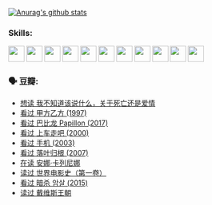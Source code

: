 
[![Anurag's github stats](https://github-readme-stats.vercel.app/api?username=w940853815)](https://github.com/anuraghazra/github-readme-stats)

### Skills:

<code><img height="32" src="https://cdn.jsdelivr.net/npm/simple-icons@v5/icons/python.svg"></code>
<code><img height="32" src="https://cdn.jsdelivr.net/npm/simple-icons@v5/icons/javascript.svg"></code>
<code><img height="32" src="https://cdn.jsdelivr.net/npm/simple-icons@v5/icons/django.svg"></code>
<code><img height="32" src="https://cdn.jsdelivr.net/npm/simple-icons@v5/icons/flask.svg"></code>
<code><img height="32" src="https://cdn.jsdelivr.net/npm/simple-icons@v5/icons/vuetify.svg"></code>
<code><img height="32" src="https://cdn.jsdelivr.net/npm/simple-icons@v5/icons/git.svg"></code>
<code><img height="32" src="https://cdn.jsdelivr.net/npm/simple-icons@v5/icons/docker.svg"></code>
<code><img height="32" src="https://cdn.jsdelivr.net/npm/simple-icons@v5/icons/postgresql.svg"></code>
<code><img height="32" src="https://cdn.jsdelivr.net/npm/simple-icons@v5/icons/elasticsearch.svg"></code>
<code><img height="32" src="https://cdn.jsdelivr.net/npm/simple-icons@v5/icons/macos.svg"></code>
<code><img height="32" src="https://cdn.jsdelivr.net/npm/simple-icons@v5/icons/linux.svg"></code>

### 🗣 豆瓣:

<!-- DOUBAN-ACTIVITIES:START -->
- [想读 我不知道该说什么，关于死亡还是爱情](https://www.douban.com/people/136069238/status/3653363833/?_i=37396209)
- [看过 甲方乙方‎ (1997)](https://www.douban.com/people/136069238/status/3651577723/?_i=37396209)
- [看过 巴比龙 Papillon‎ (2017)](https://www.douban.com/people/136069238/status/3645198699/?_i=37396209)
- [看过 上车走吧‎ (2000)](https://www.douban.com/people/136069238/status/3637719305/?_i=37396209)
- [看过 手机‎ (2003)](https://www.douban.com/people/136069238/status/3637051304/?_i=37396209)
- [看过 落叶归根‎ (2007)](https://www.douban.com/people/136069238/status/3630316395/?_i=37396209)
- [在读 安娜·卡列尼娜](https://www.douban.com/people/136069238/status/3625420280/?_i=37396209)
- [读过 世界电影史（第一卷）](https://www.douban.com/people/136069238/status/3625419209/?_i=37396209)
- [看过 暗杀 암살‎ (2015)](https://www.douban.com/people/136069238/status/3621839871/?_i=37396209)
- [读过 戴维斯王朝](https://www.douban.com/people/136069238/status/3617163595/?_i=37396209)
<!-- DOUBAN-ACTIVITIES:END -->
<!--
**w940853815/w940853815** is a ✨ _special_ ✨ repository because its `README.md` (this file) appears on your GitHub profile.

Here are some ideas to get you started:

- 🔭 I’m currently working on ...
- 🌱 I’m currently learning ...
- 👯 I’m looking to collaborate on ...
- 🤔 I’m looking for help with ...
- 💬 Ask me about ...
- 📫 How to reach me: ...
- 😄 Pronouns: ...
- ⚡ Fun fact: ...
-->
